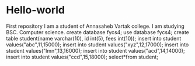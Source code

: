 # Hello-world
First repository
I am a student of Annasaheb Vartak college. I am studying BSC. Computer science.
create database fycs4;
use database fycs4;
create table student(name varchar(10), id int(5), fees int(10));
insert into student values("abc",11,15000);
insert into student values("xyz",12,17000);
insert into student values("lmn",13,16000);
insert into student values("acd",14,14000);
insert into student values("ccd",15,18000);
select*from student;
